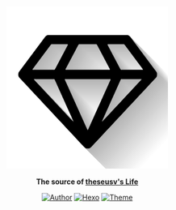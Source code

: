 <p align="center">
  <a href="https://www.theseusv.com">
    <img alt="theseusv's Life" src="images/logo.png">
  </a>
</p>
<p align="center">
  <strong>The source of <a href="https://www.theseusv.com">theseusv's Life</a></strong>
</p>

<p align="center">
  <a href="https://github.com/varandrew"><img alt="Author" src="https://img.shields.io/badge/author-theseusv-546e7a.svg?style=flat-square"></a>
  <a href="https://hexo.io"><img alt="Hexo" src="https://img.shields.io/badge/hexo-3.3.8-0e83cd.svg?style=flat-square"></a>
  <a href="https://material.viosey.com"><img alt="Theme" src="https://img.shields.io/badge/theme-material-red.svg?style=flat-square"></a>
</p>
